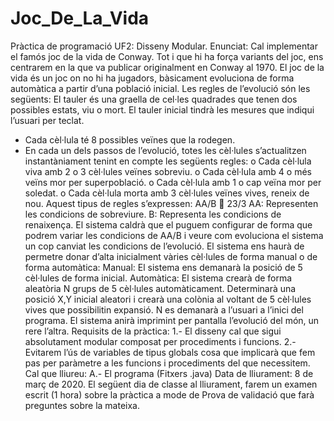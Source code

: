 # Joc_De_La_Vida
Pràctica de programació UF2: Disseny Modular.
Enunciat: Cal implementar el famós joc de la vida de Conway.
Tot i que hi ha força variants del joc, ens centrarem en la que va publicar originalment
en Conway al 1970. El joc de la vida és un joc on no hi ha jugadors, bàsicament
evoluciona de forma automàtica a partir d’una població inicial.
Les regles de l’evolució són les següents:
El tauler és una graella de cel·les quadrades que tenen dos possibles estats, viu o mort.
El tauler inicial tindrà les mesures que indiqui l’usuari per teclat.
- Cada cèl·lula té 8 possibles veïnes que la rodegen.
- En cada un dels passos de l’evolució, totes les cèl·lules s’actualitzen
instantàniament tenint en compte les següents regles:
o Cada cèl·lula viva amb 2 o 3 cèl·lules veïnes sobreviu.
o Cada cèl·lula amb 4 o més veïns mor per superpoblació.
o Cada cèl·lula amb 1 o cap veïna mor per soledat.
o Cada cèl·lula morta amb 3 cèl·lules veïnes vives, reneix de nou.
Aquest tipus de regles s’expressen:
AA/B  23/3
AA: Representen les condicions de sobreviure.
B: Representa les condicions de renaixença.
El sistema caldrà que el puguem configurar de forma que podrem variar les condicions de
AA/B i veure com evoluciona el sistema un cop canviat les condicions de l’evolució.
El sistema ens haurà de permetre donar d’alta inicialment vàries cèl·lules de forma manual o
de forma automàtica:
Manual: El sistema ens demanarà la posició de 5 cèl·lules de forma inicial.
Automàtica: El sistema crearà de forma aleatòria N grups de 5 cèl·lules automàticament.
Determinarà una posició X,Y inicial aleatori i crearà una colònia al voltant de 5 cèl·lules vives
que possibilitin expansió. N es demanarà a l’usuari a l’inici del programa.
El sistema anirà imprimint per pantalla l’evolució del món, un rere l’altra.
Requisits de la pràctica:
1.- El disseny cal que sigui absolutament modular composat per procediments i funcions.
2.- Evitarem l’ús de variables de tipus globals cosa que implicarà que fem pas per paràmetre a
les funcions i procediments del que necessitem.
Cal que lliureu:
A.- El programa (Fitxers .java)
Data de lliurament: 8 de març de 2020.
El següent dia de classe al lliurament, farem un examen escrit (1 hora) sobre la pràctica a
mode de Prova de validació que farà preguntes sobre la mateixa.
